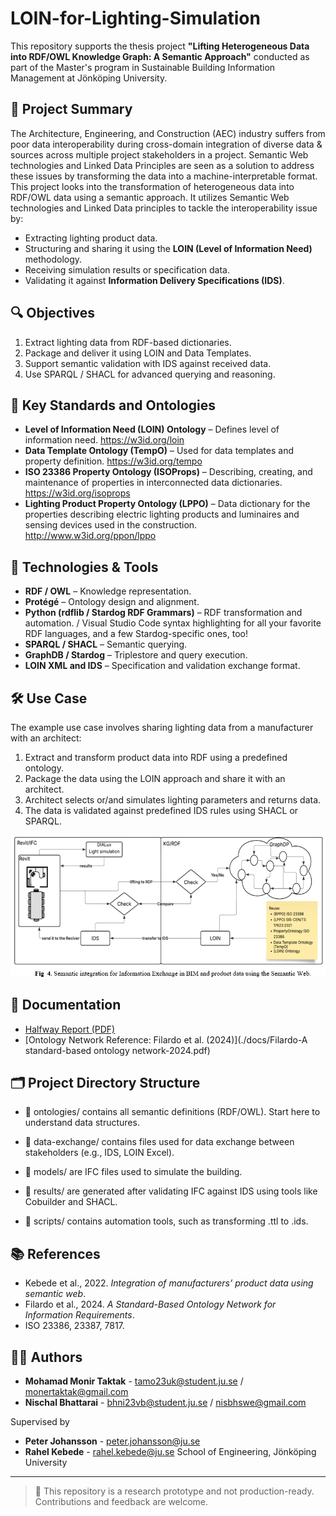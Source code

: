 # LOIN-for-Lighting-Simulation

This repository supports the thesis project **"Lifting Heterogeneous Data into RDF/OWL Knowledge Graph: A Semantic Approach"** conducted as part of the Master's program in Sustainable Building Information Management at Jönköping University.

## 🧠 Project Summary

The Architecture, Engineering, and Construction (AEC) industry suffers from poor data interoperability during cross-domain integration of diverse data & sources across multiple project stakeholders in a project. Semantic Web technologies and Linked Data Principles are seen as a solution to address these issues by transforming the data into a machine-interpretable format. This project looks into the transformation of heterogeneous data into RDF/OWL data using a semantic approach. It utilizes Semantic Web technologies and Linked Data principles to tackle the interoperability issue by:

- Extracting lighting product data.
- Structuring and sharing it using the **LOIN (Level of Information Need)** methodology.
- Receiving simulation results or specification data.
- Validating it against **Information Delivery Specifications (IDS)**.

## 🔍 Objectives

1. Extract lighting data from RDF-based dictionaries.
2. Package and deliver it using LOIN and Data Templates.
3. Support semantic validation with IDS against received data.
4. Use SPARQL / SHACL for advanced querying and reasoning.

## 🔗 Key Standards and Ontologies

- **Level of Information Need (LOIN) Ontology** – Defines level of information need. <https://w3id.org/loin>
- **Data Template Ontology (TempO)** – Used for data templates and property definition. <https://w3id.org/tempo>
- **ISO 23386 Property Ontology (ISOProps)** –  Describing, creating, and maintenance of properties in interconnected data dictionaries. <https://w3id.org/isoprops>
- **Lighting Product Property Ontology (LPPO)** – Data dictionary for the properties describing electric lighting products and luminaires and sensing devices used in the construction. <http://www.w3id.org/ppon/lppo>

## 🚀 Technologies & Tools

- **RDF / OWL** – Knowledge representation.
- **Protégé** – Ontology design and alignment.
- **Python (rdflib / Stardog RDF Grammars)** – RDF transformation and automation. / Visual Studio Code syntax highlighting for all your favorite RDF languages, and a few Stardog-specific ones, too!
- **SPARQL / SHACL** – Semantic querying.
- **GraphDB / Stardog** – Triplestore and query execution.
- **LOIN XML and IDS** – Specification and validation exchange format.

## 🛠 Use Case

The example use case involves sharing lighting data from a manufacturer with an architect:

1. Extract and transform product data into RDF using a predefined ontology.
2. Package the data using the LOIN approach and share it with an architect.
3. Architect selects or/and simulates lighting parameters and returns data.
4. The data is validated against predefined IDS rules using SHACL or SPARQL.

![Workflow](https://github.com/tamo23uk/LOIN-for-Lighting-Simulation/blob/main/Use-case%20Workflow%20diagram.png) 

## 📖 Documentation

- [Halfway Report (PDF)](./docs/TEBV24_Half-Way-Report.pdf)
- [Ontology Network Reference: Filardo et al. (2024)](./docs/Filardo-A standard-based ontology network-2024.pdf)

## 🗂️ Project Directory Structure

- 📁 ontologies/ contains all semantic definitions (RDF/OWL). Start here to understand data structures.

- 📁 data-exchange/ contains files used for data exchange between stakeholders (e.g., IDS, LOIN Excel).

- 📁 models/ are IFC files used to simulate the building.

- 📁 results/ are generated after validating IFC against IDS using tools like Cobuilder and SHACL.

- 📁 scripts/ contains automation tools, such as transforming .ttl to .ids.

## 📚 References

- Kebede et al., 2022. *Integration of manufacturers’ product data using semantic web*.
- Filardo et al., 2024. *A Standard-Based Ontology Network for Information Requirements*.
- ISO 23386, 23387, 7817.

## 🧑‍💼 Authors

- **Mohamad Monir Taktak** - tamo23uk@student.ju.se  / monertaktak@gmail.com
- **Nischal Bhattarai** - bhni23vb@student.ju.se / nisbhswe@gmail.com

Supervised by 
- **Peter Johansson** - peter.johansson@ju.se
- **Rahel Kebede**  - rahel.kebede@ju.se
School of Engineering, Jönköping University

---

> 📢 This repository is a research prototype and not production-ready. Contributions and feedback are welcome.


